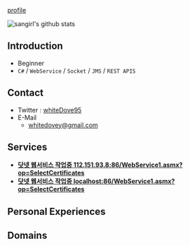 [profile](/img/san_s.jpg)

![sangirl's github stats](https://github-readme-stats.vercel.app/api?username=sangirl&show_icons=true)

## Introduction

- Beginner
- `C#` / `WebService` / `Socket` / `JMS` / `REST APIS`

## Contact

- Twitter : [whiteDove95](https://twitter.com/whiteDove95)
- E-Mail
    - [whitedovey@gmail.com](mailto:whitedovey@gmail.com)

## Services

- [**닷넷 웹서비스 작업중 112.151.93.8:86/WebService1.asmx?op=SelectCertificates**](http://112.151.93.8:86/WebService1.asmx?op=SelectCertificates)
- [**닷넷 웹서비스 작업중 localhost:86/WebService1.asmx?op=SelectCertificates**](http://localhost:86/WebService1.asmx?op=SelectCertificates)

## Personal Experiences

## Domains
